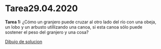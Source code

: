 
# Tarea29.04.2020
**Tarea 1:** ¿Cómo un granjero puede cruzar al otro lado del río con una obeja, un lobo y un arbusto utillizando una canoa, si esta canoa sólo puede sostener el peso del granjero y una cosa?


[Dibujo de solucion](https://docs.google.com/drawings/d/1XYS7F_qH3son5IloLWHPgvcLCOc0zvtgKLH3xRfNZ0o/edit "Solucion")
